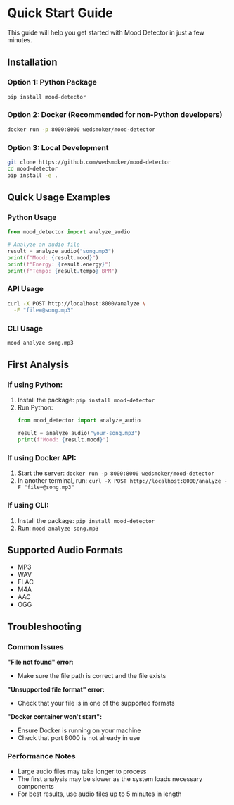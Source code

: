 # Quick Start Guide

This guide will help you get started with Mood Detector in just a few minutes.

## Installation

### Option 1: Python Package
```bash
pip install mood-detector
```

### Option 2: Docker (Recommended for non-Python developers)
```bash
docker run -p 8000:8000 wedsmoker/mood-detector
```

### Option 3: Local Development
```bash
git clone https://github.com/wedsmoker/mood-detector
cd mood-detector
pip install -e .
```

## Quick Usage Examples

### Python Usage
```python
from mood_detector import analyze_audio

# Analyze an audio file
result = analyze_audio("song.mp3")
print(f"Mood: {result.mood}")
print(f"Energy: {result.energy}")
print(f"Tempo: {result.tempo} BPM")
```

### API Usage
```bash
curl -X POST http://localhost:8000/analyze \
  -F "file=@song.mp3"
```

### CLI Usage
```bash
mood analyze song.mp3
```

## First Analysis

### If using Python:
1. Install the package: `pip install mood-detector`
2. Run Python:
   ```python
   from mood_detector import analyze_audio
   
   result = analyze_audio("your-song.mp3")
   print(f"Mood: {result.mood}")
   ```

### If using Docker API:
1. Start the server: `docker run -p 8000:8000 wedsmoker/mood-detector`
2. In another terminal, run: `curl -X POST http://localhost:8000/analyze -F "file=@song.mp3"`

### If using CLI:
1. Install the package: `pip install mood-detector`
2. Run: `mood analyze song.mp3`

## Supported Audio Formats

- MP3
- WAV
- FLAC
- M4A
- AAC
- OGG

## Troubleshooting

### Common Issues

**"File not found" error:**
- Make sure the file path is correct and the file exists

**"Unsupported file format" error:**
- Check that your file is in one of the supported formats

**"Docker container won't start":**
- Ensure Docker is running on your machine
- Check that port 8000 is not already in use

### Performance Notes

- Large audio files may take longer to process
- The first analysis may be slower as the system loads necessary components
- For best results, use audio files up to 5 minutes in length